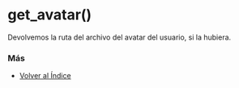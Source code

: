 # get_avatar()

Devolvemos la ruta del archivo del avatar del usuario, si la hubiera. 

### Más

  * [Volver al Índice](./index.md)
